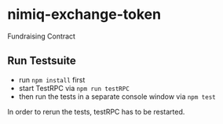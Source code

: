# nimiq-exchange-token
Fundraising Contract

## Run Testsuite
- run `npm install` first
- start TestRPC via `npm run testRPC`
- then run the tests in a separate console window via `npm test`

In order to rerun the tests, testRPC has to be restarted.